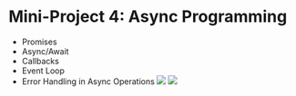 # Mini-Project 4: Async Programming
- Promises
- Async/Await
- Callbacks
- Event Loop
- Error Handling in Async Operations
<a href="https://codeclimate.com/github/SH4DOWS20/Ecommerce/maintainability"><img src="https://api.codeclimate.com/v1/badges/c5887f6279a2fe693cee/maintainability" /></a>
<a href="https://codeclimate.com/github/SH4DOWS20/Ecommerce/test_coverage"><img src="https://api.codeclimate.com/v1/badges/c5887f6279a2fe693cee/test_coverage" /></a>
